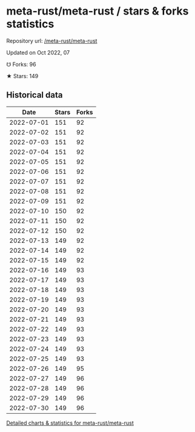 # meta-rust/meta-rust / stars & forks statistics

Repository url: [/meta-rust/meta-rust](https://github.com/meta-rust/meta-rust)

Updated on Oct 2022, 07

☋ Forks: 96

★ Stars: 149

## Historical data
| Date | Stars | Forks |
|------|-------|-------|
| 2022-07-01 | 151 | 92 | 
| 2022-07-02 | 151 | 92 | 
| 2022-07-03 | 151 | 92 | 
| 2022-07-04 | 151 | 92 | 
| 2022-07-05 | 151 | 92 | 
| 2022-07-06 | 151 | 92 | 
| 2022-07-07 | 151 | 92 | 
| 2022-07-08 | 151 | 92 | 
| 2022-07-09 | 151 | 92 | 
| 2022-07-10 | 150 | 92 | 
| 2022-07-11 | 150 | 92 | 
| 2022-07-12 | 150 | 92 | 
| 2022-07-13 | 149 | 92 | 
| 2022-07-14 | 149 | 92 | 
| 2022-07-15 | 149 | 92 | 
| 2022-07-16 | 149 | 93 | 
| 2022-07-17 | 149 | 93 | 
| 2022-07-18 | 149 | 93 | 
| 2022-07-19 | 149 | 93 | 
| 2022-07-20 | 149 | 93 | 
| 2022-07-21 | 149 | 93 | 
| 2022-07-22 | 149 | 93 | 
| 2022-07-23 | 149 | 93 | 
| 2022-07-24 | 149 | 93 | 
| 2022-07-25 | 149 | 93 | 
| 2022-07-26 | 149 | 95 | 
| 2022-07-27 | 149 | 96 | 
| 2022-07-28 | 149 | 96 | 
| 2022-07-29 | 149 | 96 | 
| 2022-07-30 | 149 | 96 | 


[Detailed charts & statistics for meta-rust/meta-rust](https://reviewgithub.com/rep/meta-rust/meta-rust)
